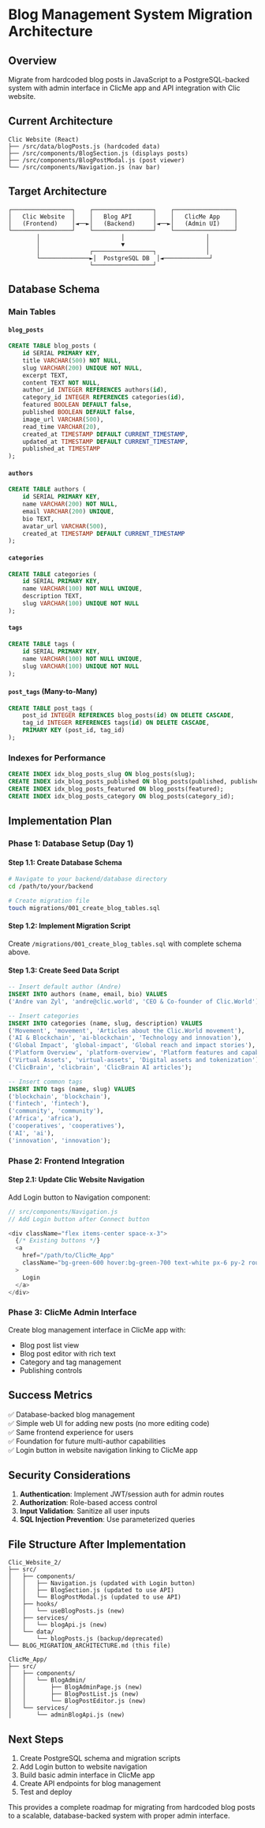 # Blog Management System Migration Architecture

## Overview
Migrate from hardcoded blog posts in JavaScript to a PostgreSQL-backed system with admin interface in ClicMe app and API integration with Clic website.

## Current Architecture
```
Clic Website (React)
├── /src/data/blogPosts.js (hardcoded data)
├── /src/components/BlogSection.js (displays posts)
├── /src/components/BlogPostModal.js (post viewer)
└── /src/components/Navigation.js (nav bar)
```

## Target Architecture
```
┌─────────────────┐    ┌─────────────────┐    ┌─────────────────┐
│   Clic Website  │    │   Blog API      │    │   ClicMe App    │
│   (Frontend)    │◄──►│   (Backend)     │◄──►│   (Admin UI)    │
└─────────────────┘    └─────────────────┘    └─────────────────┘
        │                       │                       │
        │                       ▼                       │
        │              ┌─────────────────┐              │
        └──────────────►│  PostgreSQL DB  │◄─────────────┘
                       └─────────────────┘
```

## Database Schema

### Main Tables

#### `blog_posts`
```sql
CREATE TABLE blog_posts (
    id SERIAL PRIMARY KEY,
    title VARCHAR(500) NOT NULL,
    slug VARCHAR(200) UNIQUE NOT NULL,
    excerpt TEXT,
    content TEXT NOT NULL,
    author_id INTEGER REFERENCES authors(id),
    category_id INTEGER REFERENCES categories(id),
    featured BOOLEAN DEFAULT false,
    published BOOLEAN DEFAULT false,
    image_url VARCHAR(500),
    read_time VARCHAR(20),
    created_at TIMESTAMP DEFAULT CURRENT_TIMESTAMP,
    updated_at TIMESTAMP DEFAULT CURRENT_TIMESTAMP,
    published_at TIMESTAMP
);
```

#### `authors`
```sql
CREATE TABLE authors (
    id SERIAL PRIMARY KEY,
    name VARCHAR(200) NOT NULL,
    email VARCHAR(200) UNIQUE,
    bio TEXT,
    avatar_url VARCHAR(500),
    created_at TIMESTAMP DEFAULT CURRENT_TIMESTAMP
);
```

#### `categories`
```sql
CREATE TABLE categories (
    id SERIAL PRIMARY KEY,
    name VARCHAR(100) NOT NULL UNIQUE,
    description TEXT,
    slug VARCHAR(100) UNIQUE NOT NULL
);
```

#### `tags`
```sql
CREATE TABLE tags (
    id SERIAL PRIMARY KEY,
    name VARCHAR(100) NOT NULL UNIQUE,
    slug VARCHAR(100) UNIQUE NOT NULL
);
```

#### `post_tags` (Many-to-Many)
```sql
CREATE TABLE post_tags (
    post_id INTEGER REFERENCES blog_posts(id) ON DELETE CASCADE,
    tag_id INTEGER REFERENCES tags(id) ON DELETE CASCADE,
    PRIMARY KEY (post_id, tag_id)
);
```

### Indexes for Performance
```sql
CREATE INDEX idx_blog_posts_slug ON blog_posts(slug);
CREATE INDEX idx_blog_posts_published ON blog_posts(published, published_at);
CREATE INDEX idx_blog_posts_featured ON blog_posts(featured);
CREATE INDEX idx_blog_posts_category ON blog_posts(category_id);
```

## Implementation Plan

### Phase 1: Database Setup (Day 1)

#### Step 1.1: Create Database Schema
```bash
# Navigate to your backend/database directory
cd /path/to/your/backend

# Create migration file
touch migrations/001_create_blog_tables.sql
```

#### Step 1.2: Implement Migration Script
Create `/migrations/001_create_blog_tables.sql` with complete schema above.

#### Step 1.3: Create Seed Data Script
```sql
-- Insert default author (Andre)
INSERT INTO authors (name, email, bio) VALUES 
('Andre van Zyl', 'andre@clic.world', 'CEO & Co-founder of Clic.World');

-- Insert categories
INSERT INTO categories (name, slug, description) VALUES 
('Movement', 'movement', 'Articles about the Clic.World movement'),
('AI & Blockchain', 'ai-blockchain', 'Technology and innovation'),
('Global Impact', 'global-impact', 'Global reach and impact stories'),
('Platform Overview', 'platform-overview', 'Platform features and capabilities'),
('Virtual Assets', 'virtual-assets', 'Digital assets and tokenization'),
('ClicBrain', 'clicbrain', 'ClicBrain AI articles');

-- Insert common tags
INSERT INTO tags (name, slug) VALUES 
('blockchain', 'blockchain'),
('fintech', 'fintech'),
('community', 'community'),
('Africa', 'africa'),
('cooperatives', 'cooperatives'),
('AI', 'ai'),
('innovation', 'innovation');
```

### Phase 2: Frontend Integration 

#### Step 2.1: Update Clic Website Navigation
Add Login button to Navigation component:

```javascript
// src/components/Navigation.js
// Add Login button after Connect button

<div className="flex items-center space-x-3">
  {/* Existing buttons */}
  <a 
    href="/path/to/ClicMe_App" 
    className="bg-green-600 hover:bg-green-700 text-white px-6 py-2 rounded-lg font-medium transition-colors"
  >
    Login
  </a>
</div>
```

### Phase 3: ClicMe Admin Interface

Create blog management interface in ClicMe app with:
- Blog post list view
- Blog post editor with rich text
- Category and tag management
- Publishing controls

## Success Metrics

✅ Database-backed blog management  
✅ Simple web UI for adding new posts (no more editing code)  
✅ Same frontend experience for users  
✅ Foundation for future multi-author capabilities  
✅ Login button in website navigation linking to ClicMe app

## Security Considerations

1. **Authentication**: Implement JWT/session auth for admin routes
2. **Authorization**: Role-based access control
3. **Input Validation**: Sanitize all user inputs
4. **SQL Injection Prevention**: Use parameterized queries

## File Structure After Implementation

```
Clic_Website_2/
├── src/
│   ├── components/
│   │   ├── Navigation.js (updated with Login button)
│   │   ├── BlogSection.js (updated to use API)
│   │   └── BlogPostModal.js (updated to use API)
│   ├── hooks/
│   │   └── useBlogPosts.js (new)
│   ├── services/
│   │   └── blogApi.js (new)
│   └── data/
│       └── blogPosts.js (backup/deprecated)
└── BLOG_MIGRATION_ARCHITECTURE.md (this file)

ClicMe_App/
├── src/
│   ├── components/
│   │   └── BlogAdmin/
│   │       ├── BlogAdminPage.js (new)
│   │       ├── BlogPostList.js (new)
│   │       └── BlogPostEditor.js (new)
│   └── services/
│       └── adminBlogApi.js (new)
```

## Next Steps

1. Create PostgreSQL schema and migration scripts
2. Add Login button to website navigation
3. Build basic admin interface in ClicMe app
4. Create API endpoints for blog management
5. Test and deploy

This provides a complete roadmap for migrating from hardcoded blog posts to a scalable, database-backed system with proper admin interface.